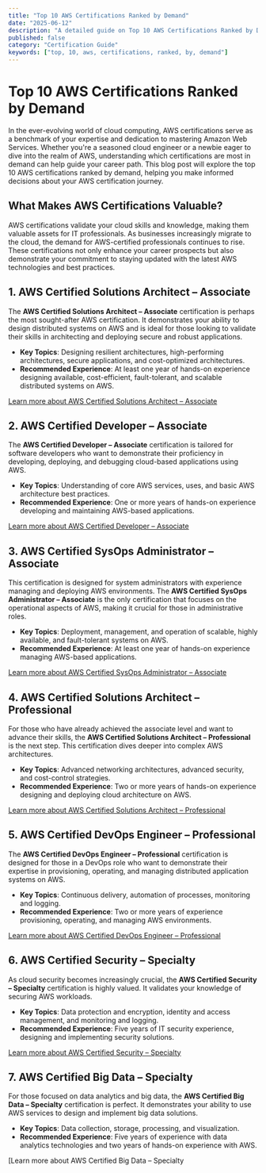 ```yaml
---
title: "Top 10 AWS Certifications Ranked by Demand"
date: "2025-06-12"
description: "A detailed guide on Top 10 AWS Certifications Ranked by Demand"
published: false
category: "Certification Guide"
keywords: ["top, 10, aws, certifications, ranked, by, demand"]
---
```


# Top 10 AWS Certifications Ranked by Demand

In the ever-evolving world of cloud computing, AWS certifications serve as a benchmark of your expertise and dedication to mastering Amazon Web Services. Whether you're a seasoned cloud engineer or a newbie eager to dive into the realm of AWS, understanding which certifications are most in demand can help guide your career path. This blog post will explore the top 10 AWS certifications ranked by demand, helping you make informed decisions about your AWS certification journey.

## What Makes AWS Certifications Valuable?

AWS certifications validate your cloud skills and knowledge, making them valuable assets for IT professionals. As businesses increasingly migrate to the cloud, the demand for AWS-certified professionals continues to rise. These certifications not only enhance your career prospects but also demonstrate your commitment to staying updated with the latest AWS technologies and best practices.

## 1. AWS Certified Solutions Architect – Associate

The **AWS Certified Solutions Architect – Associate** certification is perhaps the most sought-after AWS certification. It demonstrates your ability to design distributed systems on AWS and is ideal for those looking to validate their skills in architecting and deploying secure and robust applications.

- **Key Topics**: Designing resilient architectures, high-performing architectures, secure applications, and cost-optimized architectures.
- **Recommended Experience**: At least one year of hands-on experience designing available, cost-efficient, fault-tolerant, and scalable distributed systems on AWS.

[Learn more about AWS Certified Solutions Architect – Associate](https://aws.amazon.com/certification/certified-solutions-architect-associate/)

## 2. AWS Certified Developer – Associate

The **AWS Certified Developer – Associate** certification is tailored for software developers who want to demonstrate their proficiency in developing, deploying, and debugging cloud-based applications using AWS.

- **Key Topics**: Understanding of core AWS services, uses, and basic AWS architecture best practices.
- **Recommended Experience**: One or more years of hands-on experience developing and maintaining AWS-based applications.

[Learn more about AWS Certified Developer – Associate](https://aws.amazon.com/certification/certified-developer-associate/)

## 3. AWS Certified SysOps Administrator – Associate

This certification is designed for system administrators with experience managing and deploying AWS environments. The **AWS Certified SysOps Administrator – Associate** is the only certification that focuses on the operational aspects of AWS, making it crucial for those in administrative roles.

- **Key Topics**: Deployment, management, and operation of scalable, highly available, and fault-tolerant systems on AWS.
- **Recommended Experience**: At least one year of hands-on experience managing AWS-based applications.

[Learn more about AWS Certified SysOps Administrator – Associate](https://aws.amazon.com/certification/certified-sysops-admin-associate/)

## 4. AWS Certified Solutions Architect – Professional

For those who have already achieved the associate level and want to advance their skills, the **AWS Certified Solutions Architect – Professional** is the next step. This certification dives deeper into complex AWS architectures.

- **Key Topics**: Advanced networking architectures, advanced security, and cost-control strategies.
- **Recommended Experience**: Two or more years of hands-on experience designing and deploying cloud architecture on AWS.

[Learn more about AWS Certified Solutions Architect – Professional](https://aws.amazon.com/certification/certified-solutions-architect-professional/)

## 5. AWS Certified DevOps Engineer – Professional

The **AWS Certified DevOps Engineer – Professional** certification is designed for those in a DevOps role who want to demonstrate their expertise in provisioning, operating, and managing distributed application systems on AWS.

- **Key Topics**: Continuous delivery, automation of processes, monitoring and logging.
- **Recommended Experience**: Two or more years of experience provisioning, operating, and managing AWS environments.

[Learn more about AWS Certified DevOps Engineer – Professional](https://aws.amazon.com/certification/certified-devops-engineer-professional/)

## 6. AWS Certified Security – Specialty

As cloud security becomes increasingly crucial, the **AWS Certified Security – Specialty** certification is highly valued. It validates your knowledge of securing AWS workloads.

- **Key Topics**: Data protection and encryption, identity and access management, and monitoring and logging.
- **Recommended Experience**: Five years of IT security experience, designing and implementing security solutions.

[Learn more about AWS Certified Security – Specialty](https://aws.amazon.com/certification/certified-security-specialty/)

## 7. AWS Certified Big Data – Specialty

For those focused on data analytics and big data, the **AWS Certified Big Data – Specialty** certification is perfect. It demonstrates your ability to use AWS services to design and implement big data solutions.

- **Key Topics**: Data collection, storage, processing, and visualization.
- **Recommended Experience**: Five years of experience with data analytics technologies and two years of hands-on experience with AWS.

[Learn more about AWS Certified Big Data – Specialty